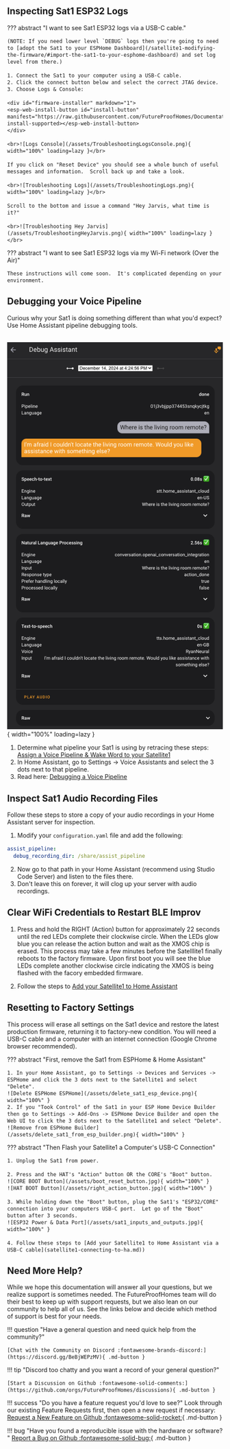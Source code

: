 ## Inspecting Sat1 ESP32 Logs

??? abstract "I want to see Sat1 ESP32 logs via a USB-C cable."

    (NOTE: If you need lower level `DEBUG` logs then you're going to need to [adopt the Sat1 to your ESPHome Dashboard](/satellite1-modifying-the-firmware/#import-the-sat1-to-your-esphome-dashboard) and set log level from there.)

    1. Connect the Sat1 to your computer using a USB-C cable. 
    2. Click the connect button below and select the correct JTAG device.
    3. Choose Logs & Console:

    <div id="firmware-installer" markdown="1">
    <esp-web-install-button id="install-button" manifest="https://raw.githubusercontent.com/FutureProofHomes/Documentation/refs/heads/main/manifest.json" install-supported></esp-web-install-button>
    </div>

    <br>![Logs Console](/assets/TroubleshootingLogsConsole.png){ width="100%" loading=lazy }</br>

    If you click on "Reset Device" you should see a whole bunch of useful messages and information.  Scroll back up and take a look.  

    <br>![Troubleshooting Logs](/assets/TroubleshootingLogs.png){ width="100%" loading=lazy }</br>

    Scroll to the bottom and issue a command "Hey Jarvis, what time is it?"

    <br>![Troubleshooting Hey Jarvis](/assets/TroubleshootingHeyJarvis.png){ width="100%" loading=lazy }</br>

??? abstract "I want to see Sat1 ESP32 logs via my Wi-Fi network (Over the Air)"

    These instructions will come soon.  It's complicated depending on your environment.  

## Debugging your Voice Pipeline

Curious why your Sat1 is doing something different than what you'd expect?  Use Home Assistant pipeline debugging tools.

<br>![Debugging a Voice Pipeline](/assets/debug_assist.png){ width="100%" loading=lazy }</br>

1. Determine what pipeline your Sat1 is using by retracing these steps: [Assign a Voice Pipeline & Wake Word to your Satellite1](/satellite1-set-up-voice-control/#assign-a-voice-pipeline)
3. In Home Assistant, go to Settings -> Voice Assistants and select the 3 dots next to that pipeline.
4. Read here: [Debugging a Voice Pipeline](https://www.home-assistant.io/voice_control/troubleshooting/)


## Inspect Sat1 Audio Recording Files

Follow these steps to store a copy of your audio recordings in your Home Assistant server for inspection.

1. Modify your `configuration.yaml` file and add the following:

```yaml
assist_pipeline:
  debug_recording_dir: /share/assist_pipeline
```

2. Now go to that path in your Home Assistant (recommend using Studio Code Server) and listen to the files there.
3. Don't leave this on forever, it will clog up your server with audio recordings.


## Clear WiFi Credentials to Restart BLE Improv

1. Press and hold the RIGHT (Action) button for approximately 22 seconds until the red LEDs complete their clockwise circle.  When the LEDs glow blue you can release the action button and wait as the XMOS chip is erased.  This process may take a few minutes before the Satelllite1 finally reboots to the factory firmware.  Upon first boot you will see the blue LEDs complete another clockwise circle indicating the XMOS is being flashed with the facory embedded firmware.

2. Follow the steps to [Add your Satellite1 to Home Assistant](satellite1-connecting-to-ha.md)


## Resetting to Factory Settings
This process will erase all settings on the Sat1 device and restore the latest production firmware, returning it to factory-new condition. You will need a USB-C cable and a computer with an internet connection (Google Chrome browser recommended).

??? abstract "First, remove the Sat1 from ESPHome & Home Assistant"

    1. In your Home Assistant, go to Settings -> Devices and Services -> ESPHome and click the 3 dots next to the Satellite1 and select "Delete".
    ![Delete ESPHome ESPHome](/assets/delete_sat1_esp_device.png){ width="100%" }
    2. If you "Took Control" of the Sat1 in your ESP Home Device Builder then go to Settings -> Add-Ons -> ESPHome Device Builder and open the Web UI to click the 3 dots next to the Satellite1 and select "Delete".
    ![Remove from ESPHome Builder](/assets/delete_sat1_from_esp_builder.png){ width="100%" }


??? abstract "Then Flash your Satellite1 a Computer's USB-C Connection"

    1. Unplug the Sat1 from power.

    2. Press and the HAT's "Action" button OR the CORE's "Boot" button.
    ![CORE BOOT Button](/assets/boot_reset_button.jpg){ width="100%" }
    ![HAT BOOT Button](/assets/right_action_button.jpg){ width="100%" }

    3. While holding down the "Boot" button, plug the Sat1's "ESP32/CORE" connection into your computers USB-C port.  Let go of the "Boot" button after 3 seconds.
    ![ESP32 Power & Data Port](/assets/sat1_inputs_and_outputs.jpg){ width="100%" }

    4. Follow these steps to [Add your Satellite1 to Home Assistant via a USB-C cable](satellite1-connecting-to-ha.md))

## Need More Help?

While we hope this documentation will answer all your questions, but we realize support is sometimes needed.  The FutureProofHomes team will do their best to keep up with support requests, but we also lean on our community to help all of us.  See the links below and decide which method of support is best for your needs.

!!! question "Have a general question and need quick help from the community?"

    [Chat with the Community on Discord :fontawesome-brands-discord:](https://discord.gg/BeBjWEPzMV){ .md-button }

!!! tip "Discord too chatty and you want a record of your general question?"

    [Start a Discussion on Github :fontawesome-solid-comments:](https://github.com/orgs/FutureProofHomes/discussions){ .md-button }

!!! success "Do you have a feature request you'd love to see?"
    Look through our existing Feature Requests first, then open a new request if necessary: <br>
    [Request a New Feature on Github :fontawesome-solid-rocket:](https://github.com/FutureProofHomes/Satellite1-ESPHome/issues/new?template=feature-request--.md){ .md-button }

!!! bug "Have you found a reproducible issue with the hardware or software? "
    [Report a Bug on Github :fontawesome-solid-bug:](https://github.com/FutureProofHomes/Satellite1-ESPHome/issues/new?template=bug-report--.md){ .md-button }
